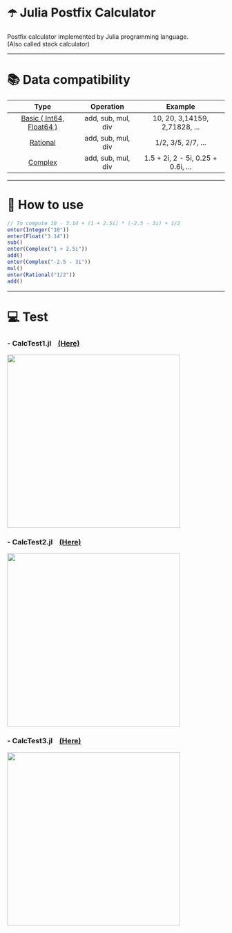 # ☂️ Julia Postfix Calculator
<p>
Postfix calculator implemented by Julia programming language.<br>
(Also called stack calculator) 
</p>

---

# 📚 Data compatibility

|    Type    |  Operation                                        |  Example                             |
| :-----------: | :---------------------------------: | :-------------------------------------------------: |
|    [Basic ( Int64, Float64 )](https://github.com/youngkwon02/Julia-PostfixCalc/blob/main/Calc.jl)   |  add, sub, mul, div  | 10, 20, 3,14159, 2,71828, ... | 
|    [Rational](https://github.com/youngkwon02/Julia-PostfixCalc/blob/main/Rational.jl)  | add, sub, mul, div   | 1/2, 3/5, 2/7, ... |
|    [Complex](https://github.com/youngkwon02/Julia-PostfixCalc/blob/main/Complex.jl)   | add, sub, mul, div   | 1.5 + 2i, 2 - 5i, 0.25 + 0.6i, ... |

---

# 🧤 How to use

```js
// To compute 10 - 3.14 + (1 + 2.5i) * (-2.5 - 3i) + 1/2
enter(Integer("10"))
enter(Float("3.14"))
sub()
enter(Complex("1 + 2.5i"))
add()
enter(Complex("-2.5 - 3i"))
mul()
enter(Rational("1/2"))
add()
```

---

# 💻 Test

### - CalcTest1.jl &nbsp;&nbsp; [(Here)](https://github.com/youngkwon02/Julia-PostfixCalc/blob/main/CalcTest.jl)
<img src = "https://github.com/youngkwon02/Julia-PostfixCalc/blob/main/docs/screenshot/case1.png?raw=true" width=400>

### - CalcTest2.jl &nbsp;&nbsp; [(Here)](https://github.com/youngkwon02/Julia-PostfixCalc/blob/main/CalcTest2.jl)
<img src = "https://github.com/youngkwon02/Julia-PostfixCalc/blob/main/docs/screenshot/case2.png?raw=true" width=400>

### - CalcTest3.jl &nbsp;&nbsp; [(Here)](https://github.com/youngkwon02/Julia-PostfixCalc/blob/main/CalcTest3.jl)
<img src = "https://github.com/youngkwon02/Julia-PostfixCalc/blob/main/docs/screenshot/case3.png?raw=true" width=400>
